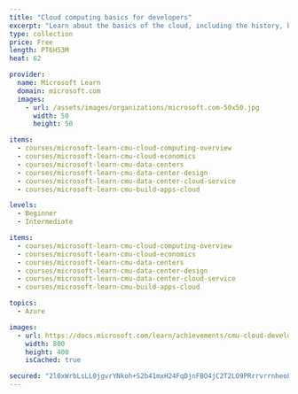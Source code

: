 ```yaml
---
title: "Cloud computing basics for developers"
excerpt: "Learn about the basics of the cloud, including the history, building blocks, and types, in preparation for real-world cloud practice on Azure.\nIn this learning path, you will:\n\nLearn about the history of the cloud, and how it was built\nKnow the major cloud providers and cloud types\nUnderstand what types of resources are available through the cloud\nCompare the economic benefits of the cloud\nDesign a datacenter and use a datacenter with a cloud service\nBuild apps on the cloud\n\nIn partnership with Dr. Majd Sakr and Carnegie Mellon University."
type: collection
price: Free
length: PT6H53M
heat: 62

provider:
  name: Microsoft Learn
  domain: microsoft.com
  images:
    - url: /assets/images/organizations/microsoft.com-50x50.jpg
      width: 50
      height: 50

items:
  - courses/microsoft-learn-cmu-cloud-computing-overview
  - courses/microsoft-learn-cmu-cloud-economics
  - courses/microsoft-learn-cmu-data-centers
  - courses/microsoft-learn-cmu-data-center-design
  - courses/microsoft-learn-cmu-data-center-cloud-service
  - courses/microsoft-learn-cmu-build-apps-cloud

levels:
  - Beginner
  - Intermediate

items:
  - courses/microsoft-learn-cmu-cloud-computing-overview
  - courses/microsoft-learn-cmu-cloud-economics
  - courses/microsoft-learn-cmu-data-centers
  - courses/microsoft-learn-cmu-data-center-design
  - courses/microsoft-learn-cmu-data-center-cloud-service
  - courses/microsoft-learn-cmu-build-apps-cloud

topics:
  - Azure

images:
  - url: https://docs.microsoft.com/learn/achievements/cmu-cloud-developer/foundations-of-cloud-computing-for-developers-social.png
    width: 800
    height: 400
    isCached: true

secured: "2l0xWrbLsLL0jgvrYNkoh+S2b41mxH24FqDjnFBO4jC2T2LO9PRrrvrrnheoL7ziVMSEoOafiy8BUPww9qKAYBaNEuvQBSqOGyI15FQy0/ZvepgS9lvG1O0jAzgIswttdMvpNx8ntDE/6iA5HKw+q0mth7EKCkDheGl/t9gp9qZbwuZQmCG8DIxATFtXo5AJvL6WDw1DidGD7ImunsDQ3/LWxnJXz2GofhM0nENwjsksG/i7G/mMGrzIzIMgRs725WPOyrWwNiielUnhpRPfJdUFbPHOpPXRX3DDez4FgeyphTdKycUtNLV/RKRbIZ4zF2uufRpsIDvT0RXRcM1z4w==;QtpVngpc2/vsSwCtNf7ubA=="
---
```


